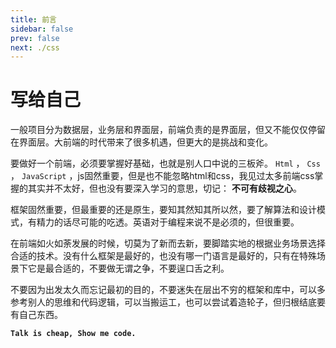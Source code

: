 ```yaml
---
title: 前言
sidebar: false
prev: false
next: ./css
---
```


# 写给自己

一般项目分为数据层，业务层和界面层，前端负责的是界面层，但又不能仅仅停留在界面层。大前端的时代带来了很多机遇，但更大的是挑战和变化。

要做好一个前端，必须要掌握好基础，也就是别人口中说的三板斧。 `Html` ， `Css` ， `JavaScript` ，js固然重要，但是也不能忽略html和css，我见过太多前端css掌握的其实并不太好，但也没有要深入学习的意思，切记： **不可有歧视之心**。

框架固然重要，但最重要的还是原生，要知其然知其所以然，要了解算法和设计模式，有精力的话尽可能的吃透。英语对于编程来说不是必须的，但很重要。

在前端如火如荼发展的时候，切莫为了新而去新，要脚踏实地的根据业务场景选择合适的技术。没有什么框架是最好的，也没有哪一门语言是最好的，只有在特殊场景下它是最合适的，不要做无谓之争，不要逞口舌之利。

不要因为出发太久而忘记最初的目的，不要迷失在层出不穷的框架和库中，可以多参考别人的思维和代码逻辑，可以当搬运工，也可以尝试着造轮子，但归根结底要有自己东西。

**`Talk is cheap, Show me code.`**

